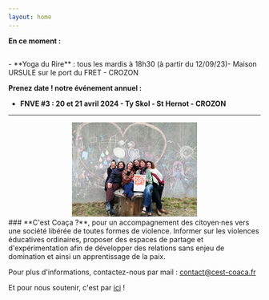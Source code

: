 ```yaml
---
layout: home
---
```


**En ce moment :**
<h2><balise style="background : #FFA500 ; display : inline ;"></balise></h2>
- **Yoga du Rire** : tous les mardis à 18h30 (à partir du 12/09/23)- Maison URSULE sur le port du FRET - CROZON

 **Prenez date ! notre événement annuel :**
- **FNVE #3 : 20 et 21 avril 2024 - Ty Skol - St Hernot - CROZON**

*******
<center><img class="fit-picture" src="./assets/img/page-accueil-site.jpg"
     alt="Photo de l'équipe"></center>
### **C'est Coaça ?**, pour un accompagnement des citoyen·nes vers une société libérée de toutes formes de violence. Informer sur les violences éducatives ordinaires, proposer des espaces de partage et d'expérimentation afin de développer des relations sans enjeu de domination et ainsi un apprentissage de la paix.

Pour plus d'informations, contactez-nous par mail : <a href="mailto:contact@cest-coaca.fr">contact@cest-coaca.fr</a>

Et pour nous soutenir, c'est par [ici](https://www.helloasso.com/associations/c-est-coaca-c-est-de-la-culture-d-ocytocine-pour-accorder-le-coeur-et-les-actes/adhesions/adhesion-2023-2024/widget-bouton) !


<!--
<center><img class="fit-picture" src="./assets/img/affiche-yoga-du-rire.jpg"
     alt="Affiche Yoga du Rire"></center>
-->
